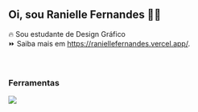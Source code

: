 ## Oi, sou Ranielle Fernandes 👋🏽
🔥 Sou estudante de Design Gráfico 
<br/>
⏩ Saiba mais em https://raniellefernandes.vercel.app/.

<br/>

### Ferramentas
<img src="https://skillicons.dev/icons?i=figma,css,html,ai,ps,pr,xd" />

<br/>
